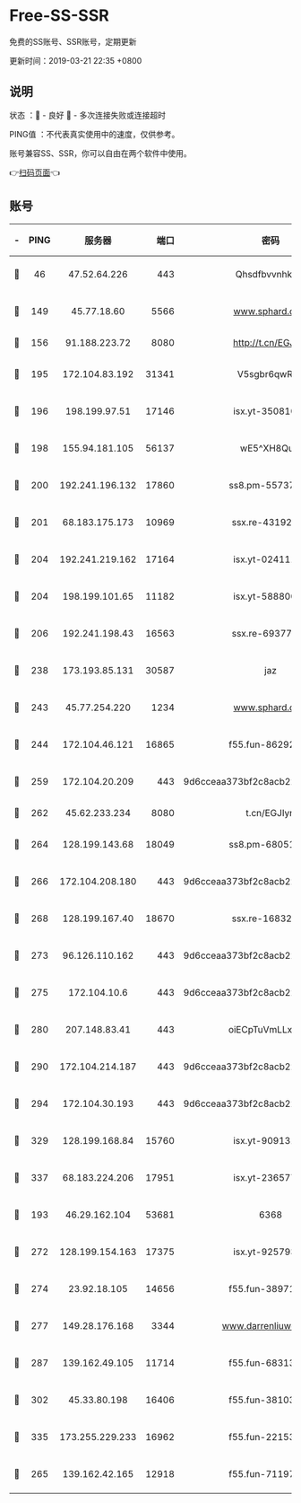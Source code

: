 # Free-SS-SSR

免费的SS账号、SSR账号，定期更新

更新时间：2019-03-21 22:35 +0800

## 说明

状态     ：🙂 - 良好 🙁 - 多次连接失败或连接超时

PING值   ：不代表真实使用中的速度，仅供参考。

账号兼容SS、SSR，你可以自由在两个软件中使用。

👉[扫码页面](https://liesauer.github.io/Free-SS-SSR/)👈

## 账号

|-|PING|服务器|端口|密码|加密方式|区域|
|:----:|:----:|:-----:|-----:|:----:|:----:|:----:|
|🙂|46|47.52.64.226|443|Qhsdfbvvnhkm1|aes-256-cfb|HK|
|🙂|149|45.77.18.60|5566|www.sphard.com|aes-256-cfb|JP|
|🙂|156|91.188.223.72|8080|http://t.cn/EGJIyrl|rc4-md5|RU|
|🙂|195|172.104.83.192|31341|V5sgbr6qwRg1|aes-256-cfb|JP|
|🙂|196|198.199.97.51|17146|isx.yt-35081098|aes-256-cfb|US|
|🙂|198|155.94.181.105|56137|wE5^XH8Quw|aes-256-cfb|US|
|🙂|200|192.241.196.132|17860|ss8.pm-55737641|aes-256-cfb|US|
|🙂|201|68.183.175.173|10969|ssx.re-43192061|aes-256-cfb|US|
|🙂|204|192.241.219.162|17164|isx.yt-02411127|aes-256-cfb|US|
|🙂|204|198.199.101.65|11182|isx.yt-58880075|aes-256-cfb|US|
|🙂|206|192.241.198.43|16563|ssx.re-69377948|aes-256-cfb|US|
|🙂|238|173.193.85.131|30587|jaz|aes-256-cfb|US|
|🙂|243|45.77.254.220|1234|www.sphard.com|aes-256-cfb|SG|
|🙂|244|172.104.46.121|16865|f55.fun-86292615|aes-256-cfb|SG|
|🙂|259|172.104.20.209|443|9d6cceaa373bf2c8acb22e60b6a58be6|aes-256-cfb|US|
|🙂|262|45.62.233.234|8080|t.cn/EGJIyrl|rc4-md5|CA|
|🙂|264|128.199.143.68|18049|ss8.pm-68051227|aes-256-cfb|SG|
|🙂|266|172.104.208.180|443|9d6cceaa373bf2c8acb22e60b6a58be6|aes-256-cfb|US|
|🙂|268|128.199.167.40|18670|ssx.re-16832258|aes-256-cfb|SG|
|🙂|273|96.126.110.162|443|9d6cceaa373bf2c8acb22e60b6a58be6|aes-256-cfb|US|
|🙂|275|172.104.10.6|443|9d6cceaa373bf2c8acb22e60b6a58be6|aes-256-cfb|US|
|🙂|280|207.148.83.41|443|oiECpTuVmLLxk4Ts|aes-256-cfb|AU|
|🙂|290|172.104.214.187|443|9d6cceaa373bf2c8acb22e60b6a58be6|aes-256-cfb|US|
|🙂|294|172.104.30.193|443|9d6cceaa373bf2c8acb22e60b6a58be6|aes-256-cfb|US|
|🙂|329|128.199.168.84|15760|isx.yt-90913173|aes-256-cfb|SG|
|🙂|337|68.183.224.206|17951|isx.yt-23657794|aes-256-cfb|SG|
|🙂|193|46.29.162.104|53681|6368|aes-256-ctr|RU|
|🙂|272|128.199.154.163|17375|isx.yt-92579353|aes-256-cfb|SG|
|🙂|274|23.92.18.105|14656|f55.fun-38971155|aes-256-cfb|US|
|🙂|277|149.28.176.168|3344|www.darrenliuwei.com|aes-256-cfb|AU|
|🙂|287|139.162.49.105|11714|f55.fun-68313029|aes-256-cfb|SG|
|🙂|302|45.33.80.198|16406|f55.fun-38103028|aes-256-cfb|US|
|🙂|335|173.255.229.233|16962|f55.fun-22153074|aes-256-cfb|US|
|🙁|265|139.162.42.165|12918|f55.fun-71197763|aes-256-cfb|SG|
